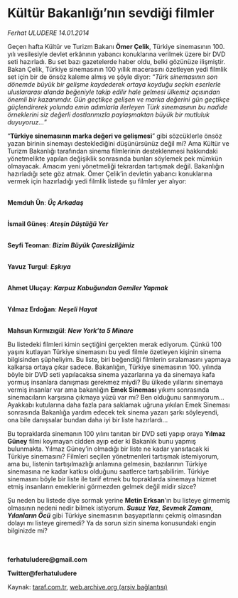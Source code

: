 # Kültür Bakanlığı’nın sevdiği filmler

*Ferhat ULUDERE 14.01.2014*

<div class="yazi"><p>Geçen hafta Kültür ve Turizm Bakanı <b>Ömer Çelik</b>, Türkiye sinemasının 100. yılı vesilesiyle devlet erkânının yabancı konuklarına verilmek üzere bir DVD seti hazırladı. Bu set bazı gazetelerde haber oldu, belki gözünüze ilişmiştir. Bakan Çelik, Türkiye sinemasının 100 yıllık macerasını özetleyen yedi filmlik set için bir de önsöz kaleme almış ve şöyle diyor: “<i>Türk sinemasının son dönemde büyük bir gelişme kaydederek ortaya koyduğu seçkin eserlerle uluslararası alanda beğeniyle takip edilir hale gelmesi ülkemiz açısından önemli bir kazanımdır. Gün geçtikçe gelişen ve marka değerini gün geçtikçe güçlendirerek yolunda emin adımlarla ilerleyen Türk sinemasının bu nadide örneklerini siz değerli dostlarımızla paylaşmaktan büyük bir mutluluk duyuyoruz...</i>”</p>
<p>“<b>Türkiye sinemasının marka değeri ve gelişmesi</b>” gibi sözcüklerle önsöz yazan birinin sinemayı desteklediğini düşünürsünüz değil mi? Ama Kültür ve Turizm Bakanlığı tarafından sinema filmlerinin desteklenmesi hakkındaki yönetmelikte yapılan değişiklik sonrasında bunları söylemek pek mümkün olmayacak. Amacım yeni yönetmeliği tekrardan tartışmak değil. Bakanlığın hazırladığı sete göz atmak. Ömer Çelik’in devletin yabancı konuklarına vermek için hazırladığı yedi filmlik listede şu filmler yer alıyor: </p>
<p><b><br/>Memduh Ün</b>: <b><i>Üç Arkadaş</i></b></p>
<p><b><br/>İsmail Güneş</b>: <b><i>Ateşin Düştüğü Yer</i></b></p>
<p><b><br/>Seyfi Teoman</b>: <b><i>Bizim Büyük Çaresizliğimiz</i></b></p>
<p><b><br/>Yavuz Turgul</b>: <b><i>Eşkıya</i></b></p>
<p><b><br/>Ahmet Uluçay</b>: <b><i>Karpuz Kabuğundan Gemiler Yapmak</i></b></p>
<p><b><br/>Yılmaz Erdoğan</b>: <b><i>Neşeli Hayat</i></b></p>
<p><b><br/>Mahsun Kırmızıgül</b>: <b><i>New York’ta 5 Minare</i></b></p>
<p>Bu listedeki filmleri kimin seçtiğini gerçekten merak ediyorum. Çünkü 100 yaşını kutlayan Türkiye sinemasını bu yedi filmle özetleyen kişinin sinema bilgisinden şüpheliyim. Bu liste, biri beğendiği filmlerin sıralamasını yapmaya kalkarsa ortaya çıkar sadece. Bakanlığın, Türkiye sinemasının 100. yılında böyle bir DVD seti yapılacaksa sinema yazarlarına ya da sinemaya kafa yormuş insanlara danışması gerekmez miydi? Bu ülkede yıllarını sinemaya vermiş insanlar var ama bakanlığın <b>Emek Sineması</b> yıkımı sonrasında sinemacıların karşısına çıkmaya yüzü var mı? Ben olduğunu sanmıyorum... Ayakkabı kutularına daha fazla para saklamak uğruna yıkılan Emek Sineması sonrasında Bakanlığa yardım edecek tek sinema yazarı şarkı söyleyendi, ona bile danışsalar bundan daha iyi bir liste hazırlardı...</p>
<p>Bu topraklarda sinemanın 100 yılını tanıtan bir DVD seti yapıp oraya <b>Yılmaz Güney</b> filmi koymayan cidden ayıp eder  ki Bakanlık bunu yapmış bulunmakta. Yılmaz Güney’in olmadığı bir liste ne kadar yansıtacak ki Türkiye sinemasını? Filmleri seçilen yönetmenleri tartışmak istemiyorum, ama bu, listenin tartışılmazlığı anlamına gelmesin, bazılarının Türkiye sinemasına ne kadar katkısı olduğunu saatlerce tartışabilirim. Türkiye sinemasını böyle bir liste ile tarif etmek bu topraklarda sinemaya hizmet etmiş insanların emeklerini görmezden gelmek değil midir sizce? </p>
<p>Şu neden bu listede diye sormak yerine <b>Metin Erksan</b>’ın bu listeye girmemiş olmasının nedeni nedir bilmek istiyorum. <b><i>Susuz Yaz</i></b>, <b><i>Sevmek Zamanı</i></b>, <b><i>Yılanların Öcü</i></b> gibi Türkiye sinemasının başyapıtlarını çekmiş olmasından dolayı mı listeye giremedi? Ya da sorun sizin sinema konusundaki engin bilginizde mi?</p>
<p><b><br/><br/>ferhatuludere@gmail.com</b></p>
<p><b>Twitter@ferhatuludere</b></p>
</div>

Kaynak: [taraf.com.tr](http://www.taraf.com.tr/ferhat-uludere-2/makale-kultur-bakanligi-nin-sevdigi-filmler.htm), [web.archive.org (arşiv bağlantısı)](http://web.archive.org/web/20140115110651/http://www.taraf.com.tr/ferhat-uludere-2/makale-kultur-bakanligi-nin-sevdigi-filmler.htm)
